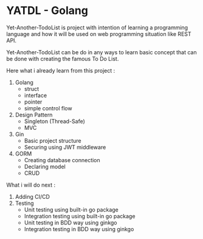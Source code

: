 # YATDL - Golang

Yet-Another-TodoList is project with intention of learning a programming language and how it will be used on web programming situation like REST API.

Yet-Another-TodoList can be do in any ways to learn basic concept that can be done with creating the famous To Do List.

Here what i already learn from this project :

1. Golang
   - struct
   - interface
   - pointer
   - simple control flow
2. Design Pattern
   - Singleton (Thread-Safe)
   - MVC
3. Gin
   - Basic project structure
   - Securing using JWT middleware
4. GORM
   - Creating database connection
   - Declaring model
   - CRUD

What i will do next :

1. Adding CI/CD
2. Testing
   - Unit testing using built-in go package
   - Integration testing using built-in go package
   - Unit testing in BDD way using ginkgo
   - Integration testing in BDD way using ginkgo
